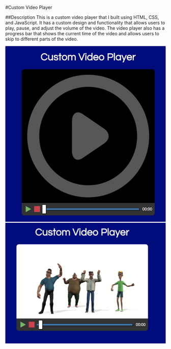 #Custom Video Player

##Description
This is a custom video player that I built using HTML, CSS, and JavaScript. It has a custom design and functionality that allows users to play, pause, and adjust the volume of the video. The video player also has a progress bar that shows the current time of the video and allows users to skip to different parts of the video.

![Custom Video Player](./assets/pic1.png)
![Custom Video Player](./assets/pic2.png)
